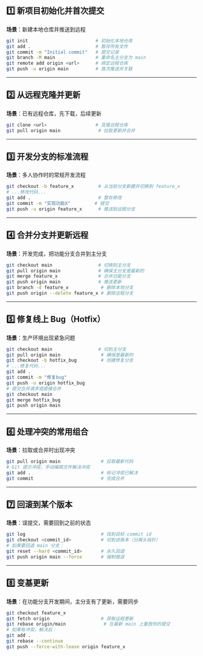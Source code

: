 ## **1️⃣ 新项目初始化并首次提交**

**场景**：新建本地仓库并推送到远程

```bash
git init                         # 初始化本地仓库
git add .                        # 暂存所有文件
git commit -m "Initial commit"   # 提交记录
git branch -M main               # 重命名主分支为 main
git remote add origin <url>      # 绑定远程仓库
git push -u origin main          # 首次推送并关联
```

---

## **2️⃣ 从远程克隆并更新**

**场景**：已有远程仓库，先下载，后续更新

```bash
git clone <url>                  # 克隆远程仓库
git pull origin main              # 拉取更新并合并
```

---

## **3️⃣ 开发分支的标准流程**

**场景**：多人协作时的常规开发流程

```bash
git checkout -b feature_x         # 从当前分支新建并切换到 feature_x
# ...修改代码...
git add .                         # 暂存修改
git commit -m "实现功能X"         # 提交
git push -u origin feature_x      # 推送到远程分支
```

---

## **4️⃣ 合并分支并更新远程**

**场景**：开发完成，把功能分支合并到主分支

```bash
git checkout main                 # 切换到主分支
git pull origin main              # 确保主分支是最新的
git merge feature_x               # 合并功能分支
git push origin main              # 推送更新
git branch -d feature_x            # 删除本地分支
git push origin --delete feature_x # 删除远程分支
```

---

## **5️⃣ 修复线上 Bug（Hotfix）**

**场景**：生产环境出现紧急问题

```bash
git checkout main                 # 切到主分支
git pull origin main               # 确保是最新的
git checkout -b hotfix_bug         # 创建修复分支
# ...修复代码...
git add .                          
git commit -m "修复bug"
git push -u origin hotfix_bug
# 提交合并请求或直接合并
git checkout main
git merge hotfix_bug
git push origin main
```

---

## **6️⃣ 处理冲突的常用组合**

**场景**：拉取或合并时出现冲突

```bash
git pull origin main               # 拉取最新代码
# Git 提示冲突，手动编辑文件解决冲突
git add .                          # 标记冲突已解决
git commit                         # 完成合并
```

---

## **7️⃣ 回滚到某个版本**

**场景**：误提交，需要回到之前的状态

```bash
git log                            # 找到目标 commit id
git checkout <commit_id>           # 切到该版本（分离头指针）
# 如果要回退 main 分支：
git reset --hard <commit_id>       # 永久回退
git push origin main --force       # 强制推送
```

---

## **8️⃣ 变基更新**

**场景**：在功能分支开发期间，主分支有了更新，需要同步

```bash
git checkout feature_x
git fetch origin                   # 获取远程更新
git rebase origin/main              # 在最新 main 上重放你的提交
# 如果有冲突，解决后：
git add .
git rebase --continue
git push --force-with-lease origin feature_x
```